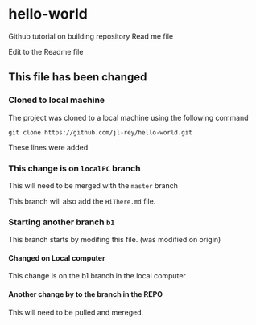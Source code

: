 # hello-world
Github tutorial on building repository
Read me file

Edit to the Readme file

## This file has been changed


### Cloned to local machine


The project was cloned to a local machine using the following command

``` gitbash
git clone https://github.com/jl-rey/hello-world.git
```

These lines were added

### This change is on `localPC` branch

This will need to be merged with the `master` branch

This branch will also add the `HiThere.md` file.

### Starting another branch `b1`

This branch starts by modifing this file. (was modified on origin)

#### Changed on Local computer

This change is on the b1 branch in the local computer
#### Another change by to the branch in the **REPO**

This will need to be pulled and mereged.
